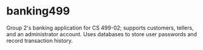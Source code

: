 # banking499
Group 2's banking application for CS 499-02; supports customers, tellers, and an administrator account. Uses databases to store user passwords and record transaction history.
